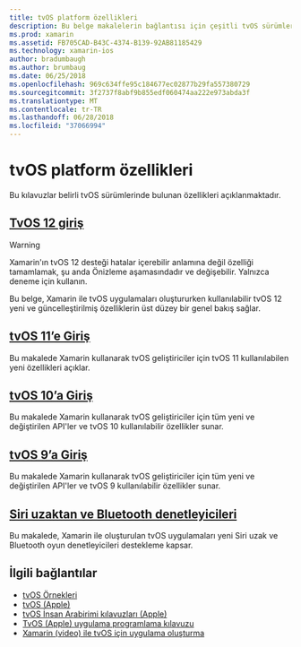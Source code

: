 ```yaml
---
title: tvOS platform özellikleri
description: Bu belge makalelerin bağlantısı için çeşitli tvOS sürümlerinde bulunan özellikleri açıklayan. Siri uzaktan ve Bluetooth denetleyicileri açıklayan bir belge için bağlantılar içerir.
ms.prod: xamarin
ms.assetid: FB705CAD-B43C-4374-B139-92AB81185429
ms.technology: xamarin-ios
author: bradumbaugh
ms.author: brumbaug
ms.date: 06/25/2018
ms.openlocfilehash: 969c634ffe95c184677ec02877b29fa557380729
ms.sourcegitcommit: 3f2737f8abf9b855edf060474aa222e973abda3f
ms.translationtype: MT
ms.contentlocale: tr-TR
ms.lasthandoff: 06/28/2018
ms.locfileid: "37066994"
---
```

# <a name="tvos-platform-features"></a>tvOS platform özellikleri

Bu kılavuzlar belirli tvOS sürümlerinde bulunan özellikleri açıklanmaktadır.

## <a name="introduction-to-tvos-12iostvosplatformintroduction-to-tvos12indexmd"></a>[TvOS 12 giriş](~/ios/tvos/platform/introduction-to-tvos12/index.md)

> [!WARNING]
> Xamarin'ın tvOS 12 desteği hatalar içerebilir anlamına değil özelliği tamamlamak, şu anda Önizleme aşamasındadır ve değişebilir.
> Yalnızca deneme için kullanın.

Bu belge, Xamarin ile tvOS uygulamaları oluştururken kullanılabilir tvOS 12 yeni ve güncelleştirilmiş özelliklerin üst düzey bir genel bakış sağlar.

## <a name="introduction-to-tvos-11iostvosplatformintroduction-to-tvos11md"></a>[tvOS 11’e Giriş](~/ios/tvos/platform/introduction-to-tvos11.md)

Bu makalede Xamarin kullanarak tvOS geliştiriciler için tvOS 11 kullanılabilen yeni özellikleri açıklar.

## <a name="introduction-to-tvos-10iostvosplatformintroduction-to-tvos10indexmd"></a>[tvOS 10’a Giriş](~/ios/tvos/platform/introduction-to-tvos10/index.md)

Bu makalede Xamarin kullanarak tvOS geliştiriciler için tüm yeni ve değiştirilen API'ler ve tvOS 10 kullanılabilir özellikler sunar.

## <a name="introduction-to-tvos-9iostvosplatformtvos9md"></a>[tvOS 9’a Giriş](~/ios/tvos/platform/tvos9.md)

Bu makalede Xamarin kullanarak tvOS geliştiriciler için tüm yeni ve değiştirilen API'ler ve tvOS 9 kullanılabilir özellikler sunar.

## <a name="siri-remote-and-bluetooth-controllersiostvosplatformremote-bluetoothmd"></a>[Siri uzaktan ve Bluetooth denetleyicileri](~/ios/tvos/platform/remote-bluetooth.md)

Bu makalede, Xamarin ile oluşturulan tvOS uygulamaları yeni Siri uzak ve Bluetooth oyun denetleyicileri destekleme kapsar.

## <a name="related-links"></a>İlgili bağlantılar

- [tvOS Örnekleri](https://developer.xamarin.com/samples/tvos/all/)
- [tvOS (Apple)](https://developer.apple.com/tvos/)
- [tvOS İnsan Arabirimi kılavuzları (Apple)](https://developer.apple.com/tvos/human-interface-guidelines/)
- [TvOS (Apple) uygulama programlama kılavuzu](https://developer.apple.com/library/prerelease/tvos/documentation/General/Conceptual/AppleTV_PG/)
- [Xamarin (video) ile tvOS için uygulama oluşturma](https://university.xamarin.com/lightninglectures/tvos-with-xamarin)
